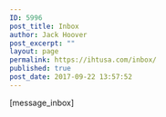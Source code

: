 ```yaml
---
ID: 5996
post_title: Inbox
author: Jack Hoover
post_excerpt: ""
layout: page
permalink: https://ihtusa.com/inbox/
published: true
post_date: 2017-09-22 13:57:52
---
```

[message_inbox]